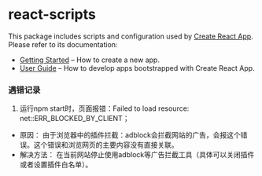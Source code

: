# react-scripts

This package includes scripts and configuration used by [Create React App](https://github.com/facebook/create-react-app).<br>
Please refer to its documentation:

- [Getting Started](https://facebook.github.io/create-react-app/docs/getting-started) – How to create a new app.
- [User Guide](https://facebook.github.io/create-react-app/) – How to develop apps bootstrapped with Create React App.

### 遇错记录
1. 运行npm start时，页面报错：Failed to load resource: net::ERR_BLOCKED_BY_CLIENT；
- 原因：
由于浏览器中的插件拦截：adblock会拦截网站的广告，会报这个错误。这个错误和浏览网页的主要内容没有直接关联。
- 解决方法：
在当前网站停止使用adblock等广告拦截工具（具体可以关闭插件或者设置插件白名单）。
